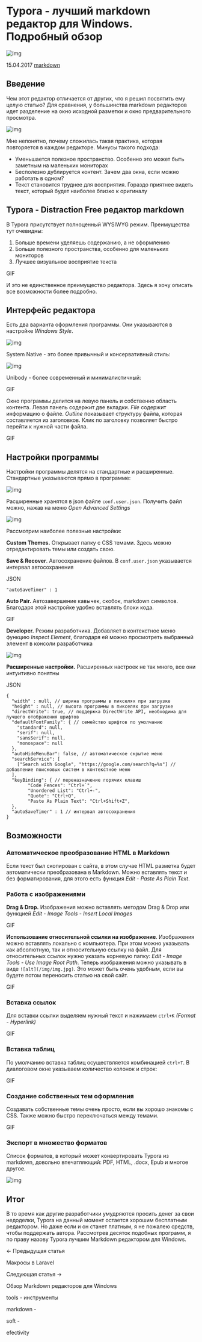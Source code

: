 # Typora - лучший markdown редактор для Windows. Подробный обзор

![img](http://scriptify.ru/img/post-image/typora.png)

 15.04.2017  [markdown](http://scriptify.ru/blog/tags/markdown)

## Введение

Чем этот редактор отличается от других, что я решил посвятить ему целую статью? Для сравнения, у большинства markdown редакторов идет разделение на окно исходной разметки и окно предварительного просмотра.

![img](http://scriptify.ru/img/md/md-hp.png)

Мне непонятно, почему сложилась такая практика, которая повторяется в каждом редакторе. Минусы такого подхода:

- Уменьшается полезное пространство. Особенно это может быть заметным на маленьких мониторах
- Бесполезно дублируется контент. Зачем два окна, если можно работать в одном?
- Текст становится труднее для восприятия. Гораздо приятнее видеть текст, который будет наиболее близко к оригиналу

## Typora - Distraction Free редактор markdown

В Typora присутствует полноценный WYSIWYG режим. Преимущества тут очевидны:

1. Больше времени уделяешь содержанию, а не оформлению
2. Больше полезного пространства, особенно для маленьких мониторов
3. Лучшее визуальное восприятие текста

GIF

И это не единственное преимущество редактора. Здесь я хочу описать все возможности более подробно.

## Интерфейс редактора

Есть два варианта оформления программы. Они указываются в настройке *Windows Style*.

![img](http://scriptify.ru/img/typora/typora-6.png)

System Native - это более привычный и консервативный стиль:

![img](http://scriptify.ru/img/typora/typora-1.png)

Unibody - более современный и минималистичный:

GIF

Окно программы делится на левую панель и собственно область контента. Левая панель содержит две вкладки. *File* содержит информацию о файле. *Outline* показывает структуру файла, которая составляется из заголовков. Клик по заголовку позволяет быстро перейти к нужной части файла.

GIF

## Настройки программы

Настройки программы делятся на стандартные и расширенные. Стандартные указываются прямо в программе:

![img](http://scriptify.ru/img/typora/typora-4.png)

Расширенные хранятся в json файле `conf.user.json`. Получить файл можно, нажав на меню *Open Advanced Settings*

![img](http://scriptify.ru/img/typora/typora-5.png)

Рассмотрим наиболее полезные настройки:

**Custom Themes.** Открывает папку с CSS темами. Здесь можно отредактировать темы или создать свою.

**Save & Recover**. Автосохранение файлов. В `conf.user.json` указывается интервал автосохранения

JSON

```
"autoSaveTimer" : 1
```

**Auto Pair.** Автозавершение кавычек, скобок, markdown символов. Благодаря этой настройке удобно вставлять блоки кода.

GIF

**Developer.** Режим разработчика. Добавляет в контекстное меню функцию *Inspect Element*, благодаря ей можно просмотреть выбранный элемент в консоли разработчика

![img](http://scriptify.ru/img/typora/typora-3.png)

**Расширенные настройки.** Расширенных настроек не так много, все они интуитивно понятны

JSON

```
{
  "width" : null, // ширина программы в пикселях при загрузке
  "height" : null, // высота программы в пикселях при загрузке
  "directWrite": true, // поддержка DirectWrite API, необходима для лучшего отображения шрифтов
  "defaultFontFamily": { // семейство шрифтов по умолчанию
    "standard": null,
    "serif": null,
    "sansSerif": null,
    "monospace": null
  },
  "autoHideMenuBar": false, // автоматическое скрытие меню
  "searchService": [
    ["Search with Google", "https://google.com/search?q=%s"] // добавление поисковых систем в контекстное меню
  ],
  "keyBinding": { // переназначение горячих клавиш
        "Code Fences": "Ctrl+`",
        "Unordered List": "Ctrl+-",
        "Quote": "Ctrl+Q",
        "Paste As Plain Text": "Ctrl+Shift+Z",
  },
  "autoSaveTimer" : 1 // интервал автосохранения
}
```

## Возможности

### Автоматическое преобразование HTML в Markdown

Если текст был скопирован с сайта, в этом случае HTML разметка будет автоматически преобразована в Markdown. Можно вставлять текст и без форматирования, для этого есть функция *Edit - Paste As Plain Text*.

### Работа с изображениями

**Drag & Drop.** Изображения можно вставлять методом Drag & Drop или функцией *Edit - Image Tools - Insert Local Images*

GIF

**Использование относительной ссылки на изображение**. Изображения можно вставлять локально с компьютера. При этом можно указывать как абсолютную, так и относительную ссылку на файл. Для относительных ссылок нужно указать корневую папку: *Edit - Image Tools - Use Image Root Path*. Теперь изображения можно указывать в виде `![alt](/img/img.jpg)`. Это может быть очень удобным, если вы будете потом переносить статью на свой сайт.

GIF

### Вставка ссылок

Для вставки ссылки выделяем нужный текст и нажимаем `ctrl+K` *(Format - Hyperlink)*

GIF

### Вставка таблиц

По умолчанию вставка таблиц осуществляется комбинацией `ctrl+T`. В диалоговом окне указываем количество колонок и строк:

GIF

### Создание собственных тем оформления

Создавать собственные темы очень просто, если вы хорошо знакомы с CSS. Также можно быстро переключаться между темами.

GIF

### Экспорт в множество форматов

Список форматов, в который может конвертировать Typora из markdown, довольно впечатляющий: PDF, HTML, .docx, Epub и многое другое.

![img](http://scriptify.ru/img/typora/typora-10.png)

## Итог

В то время как другие разработчики умудряются просить денег за свои недоделки, Typora на данный момент остается хорошим бесплатным редактором. Но даже если и он станет платным, я не пожалею средств, чтобы поддержать автора. Рассмотрев десяток подобных программ, я по праву назову Typora лучшим Markdown редактором для Windows.

← Предыдущая статья

Макросы в Laravel

 

Следующая статья →

Обзор Markdown редакторов для Windows



tools - инструменты

markdown - 

soft - 

efectivity

